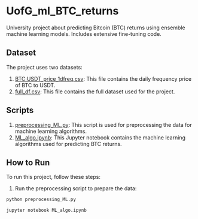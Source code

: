 # UofG_ml_BTC_returns

University project about predicting Bitcoin (BTC) returns using ensemble machine learning models. Includes extensive fine-tuning code.

## Dataset

The project uses two datasets:

1. [BTC:USDT_price_1dfreq.csv](BTC:USDT_price_1dfreq.csv): This file contains the daily frequency price of BTC to USDT.
2. [full_df.csv](full_df.csv): This file contains the full dataset used for the project.

## Scripts

1. [preprocessing_ML.py](preprocessing_ML.py): This script is used for preprocessing the data for machine learning algorithms.
2. [ML_algo.ipynb](ML_algo.ipynb): This Jupyter notebook contains the machine learning algorithms used for predicting BTC returns.

## How to Run

To run this project, follow these steps:

1. Run the preprocessing script to prepare the data:

```sh
python preprocessing_ML.py

jupyter notebook ML_algo.ipynb
